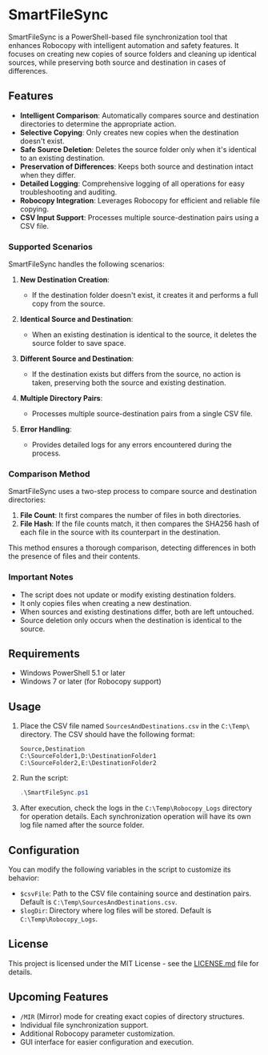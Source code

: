 # SmartFileSync

SmartFileSync is a PowerShell-based file synchronization tool that enhances Robocopy with intelligent automation and safety features. It focuses on creating new copies of source folders and cleaning up identical sources, while preserving both source and destination in cases of differences.

## Features

- **Intelligent Comparison**: Automatically compares source and destination directories to determine the appropriate action.
- **Selective Copying**: Only creates new copies when the destination doesn't exist.
- **Safe Source Deletion**: Deletes the source folder only when it's identical to an existing destination.
- **Preservation of Differences**: Keeps both source and destination intact when they differ.
- **Detailed Logging**: Comprehensive logging of all operations for easy troubleshooting and auditing.
- **Robocopy Integration**: Leverages Robocopy for efficient and reliable file copying.
- **CSV Input Support**: Processes multiple source-destination pairs using a CSV file.

### Supported Scenarios

SmartFileSync handles the following scenarios:

1. **New Destination Creation**: 
   - If the destination folder doesn't exist, it creates it and performs a full copy from the source.

2. **Identical Source and Destination**:
   - When an existing destination is identical to the source, it deletes the source folder to save space.

3. **Different Source and Destination**:
   - If the destination exists but differs from the source, no action is taken, preserving both the source and existing destination.

4. **Multiple Directory Pairs**:
   - Processes multiple source-destination pairs from a single CSV file.

5. **Error Handling**:
   - Provides detailed logs for any errors encountered during the process.

### Comparison Method

SmartFileSync uses a two-step process to compare source and destination directories:

1. **File Count**: It first compares the number of files in both directories.
2. **File Hash**: If the file counts match, it then compares the SHA256 hash of each file in the source with its counterpart in the destination.

This method ensures a thorough comparison, detecting differences in both the presence of files and their contents.

### Important Notes

- The script does not update or modify existing destination folders.
- It only copies files when creating a new destination.
- When sources and existing destinations differ, both are left untouched.
- Source deletion only occurs when the destination is identical to the source.

## Requirements

- Windows PowerShell 5.1 or later
- Windows 7 or later (for Robocopy support)

## Usage

1. Place the CSV file named `SourcesAndDestinations.csv` in the `C:\Temp\` directory. The CSV should have the following format:
   ```
   Source,Destination
   C:\SourceFolder1,D:\DestinationFolder1
   C:\SourceFolder2,E:\DestinationFolder2
   ```

2. Run the script:
   ```powershell
   .\SmartFileSync.ps1
   ```

3. After execution, check the logs in the `C:\Temp\Robocopy_Logs` directory for operation details. Each synchronization operation will have its own log file named after the source folder.

## Configuration

You can modify the following variables in the script to customize its behavior:

- `$csvFile`: Path to the CSV file containing source and destination pairs. Default is `C:\Temp\SourcesAndDestinations.csv`.
- `$logDir`: Directory where log files will be stored. Default is `C:\Temp\Robocopy_Logs`.

## License

This project is licensed under the MIT License - see the [LICENSE.md](LICENSE.md) file for details.

## Upcoming Features

- `/MIR` (Mirror) mode for creating exact copies of directory structures.
- Individual file synchronization support.
- Additional Robocopy parameter customization.
- GUI interface for easier configuration and execution.
